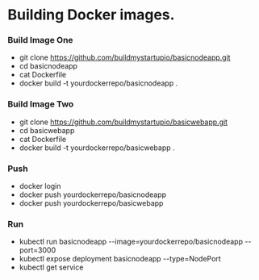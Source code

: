 # Building Docker images. 


### Build Image One

 - git clone https://github.com/buildmystartupio/basicnodeapp.git
 - cd basicnodeapp
 - cat Dockerfile
 - docker build -t yourdockerrepo/basicnodeapp .
 
 
### Build Image Two

 - git clone https://github.com/buildmystartupio/basicwebapp.git
 - cd basicwebapp
 - cat Dockerfile
 - docker build -t yourdockerrepo/basicwebapp .
 
 
### Push
 - docker login
 - docker push yourdockerrepo/basicnodeapp
 - docker push yourdockerrepo/basicwebapp

### Run
 
 - kubectl run basicnodeapp --image=yourdockerrepo/basicnodeapp --port=3000
 - kubectl expose deployment basicnodeapp --type=NodePort
 - kubectl get service
